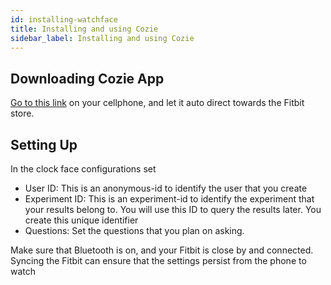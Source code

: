 ```yaml
---
id: installing-watchface
title: Installing and using Cozie
sidebar_label: Installing and using Cozie
---
```


## Downloading Cozie App
[Go to this link](https://gallery.fitbit.com/details/d787c911-ce11-432e-8b68-69da0f3446c8) on your cellphone, and let it auto direct towards the Fitbit store. 


## Setting Up
In the clock face configurations set
* User ID: This is an anonymous-id to identify the user that you create
* Experiment ID: This is an experiment-id to identify the experiment that your results belong to. You will use this ID to query the results later. You create this unique identifier
* Questions: Set the questions that you plan on asking.

Make sure that Bluetooth is on, and your Fitbit is close by and connected. Syncing the Fitbit can ensure that the settings persist from the phone to watch
